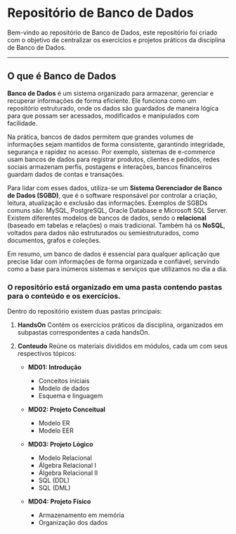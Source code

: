 # Repositório de Banco de Dados

Bem-vindo ao repositório de Banco de Dados, este repositório foi criado com o objetivo de centralizar os exercícios e projetos práticos da disciplina de Banco de Dados.

---

## O que é Banco de Dados

**Banco de Dados** é um sistema organizado para armazenar, gerenciar e recuperar informações de forma eficiente. Ele funciona como um repositório estruturado, onde os dados são guardados de maneira lógica para que possam ser acessados, modificados e manipulados com facilidade.

Na prática, bancos de dados permitem que grandes volumes de informações sejam mantidos de forma consistente, garantindo integridade, segurança e rapidez no acesso. Por exemplo, sistemas de e-commerce usam bancos de dados para registrar produtos, clientes e pedidos, redes sociais armazenam perfis, postagens e interações, bancos financeiros guardam dados de contas e transações.

Para lidar com esses dados, utiliza-se um **Sistema Gerenciador de Banco de Dados (SGBD)**, que é o software responsável por controlar a criação, leitura, atualização e exclusão das informações. Exemplos de SGBDs comuns são: MySQL, PostgreSQL, Oracle Database e Microsoft SQL Server.
Existem diferentes modelos de bancos de dados, sendo o **relacional** (baseado em tabelas e relações) o mais tradicional. Também há os **NoSQL**, voltados para dados não estruturados ou semiestruturados, como documentos, grafos e coleções.

Em resumo, um banco de dados é essencial para qualquer aplicação que precise lidar com informações de forma organizada e confiável, servindo como a base para inúmeros sistemas e serviços que utilizamos no dia a dia.

### O repositório está organizado em uma pasta contendo pastas para o conteúdo e os exercícios.

Dentro do repositório existem duas pastas principais:

1. **HandsOn**
   Contém os exercícios práticos da disciplina, organizados em subpastas correspondentes a cada handsOn.

2. **Conteudo**
   Reúne os materiais divididos em módulos, cada um com seus respectivos tópicos:

   * **MD01: Introdução**

     * Conceitos iniciais
     * Modelo de dados
     * Esquema e linguagem

   * **MD02: Projeto Conceitual**

     * Modelo ER
     * Modelo EER

   * **MD03: Projeto Lógico**

     * Modelo Relacional
     * Álgebra Relacional I
     * Álgebra Relacional II
     * SQL (DDL)
     * SQL (DML)

   * **MD04: Projeto Físico**

     * Armazenamento em memória
     * Organização dos dados
